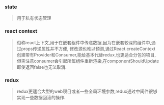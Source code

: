 ### state
> 用于私有状态管理


### react context
> 俗称react上下文,用于在嵌套组件中传递数据,因为在嵌套较深的组件中,通过props传递属性并不方便, 修改源也难以预测,通过React.createContext创建带有Provider和Consumer,能给基本代替redux,也更适合分包的项目,但需注意consumer会引起所属组件重新渲染,在componentShouldUpdate即使返回false也无法取消.

### redux
> redux更适合大型的web项目或者一些全局环境参数,redux通过中间件很够实现一些数据回滚的操作.
